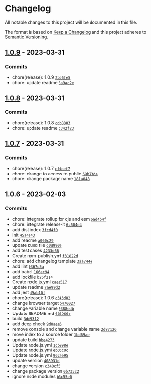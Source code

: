 # Changelog

All notable changes to this project will be documented in this file.

The format is based on [Keep a Changelog](https://keepachangelog.com/en/1.0.0/)
and this project adheres to [Semantic Versioning](https://semver.org/spec/v2.0.0.html).

## [1.0.9](https://github.com/KarmaBlackshaw/data-transformer/compare/1.0.8...1.0.9) - 2023-03-31

### Commits

- chore(release): 1.0.9 [`2bd6fe5`](https://github.com/KarmaBlackshaw/data-transformer/commit/2bd6fe5d2e57cfa895f789e3aa19f2cbdde52a53)
- chore: update readme [`3a9ac2e`](https://github.com/KarmaBlackshaw/data-transformer/commit/3a9ac2e8762a6e34100733444679faa35d06b6ee)

## [1.0.8](https://github.com/KarmaBlackshaw/data-transformer/compare/1.0.7...1.0.8) - 2023-03-31

### Commits

- chore(release): 1.0.8 [`cdb8803`](https://github.com/KarmaBlackshaw/data-transformer/commit/cdb8803f95bd71717a5b1f2fc4d2f3429893e337)
- chore: update readme [`5342f23`](https://github.com/KarmaBlackshaw/data-transformer/commit/5342f23fa0d07e8828c34c5f52c71c5c0ea9519d)

## [1.0.7](https://github.com/KarmaBlackshaw/data-transformer/compare/1.0.6...1.0.7) - 2023-03-31

### Commits

- chore(release): 1.0.7 [`cf0cef7`](https://github.com/KarmaBlackshaw/data-transformer/commit/cf0cef7cf818abf9eb4af3040dcef8ef54012f57)
- chore: change to access to public [`59b73da`](https://github.com/KarmaBlackshaw/data-transformer/commit/59b73dab7ff4185968525c201650a6fbad7ba3ce)
- chore: change package name [`181a048`](https://github.com/KarmaBlackshaw/data-transformer/commit/181a0488c60bc8f833cb4c5828f39379a3610be3)

## 1.0.6 - 2023-02-03

### Commits

- chore: integrate rollup for cjs and esm [`6ad4b4f`](https://github.com/KarmaBlackshaw/data-transformer/commit/6ad4b4fa55e82f6c1b29df7f9faa12e2ec0b3b69)
- chore: integrate release-it [`6c504e4`](https://github.com/KarmaBlackshaw/data-transformer/commit/6c504e4fdc7bbd05cf296fb8fbf53dc7c126126d)
- add dist index [`3fcd4f0`](https://github.com/KarmaBlackshaw/data-transformer/commit/3fcd4f00831f6dd948beea07fce5a4debb2115c2)
- init [`45a4a43`](https://github.com/KarmaBlackshaw/data-transformer/commit/45a4a432b00d98fae11135fe38c8a640a44537f3)
- add readme [`a060c29`](https://github.com/KarmaBlackshaw/data-transformer/commit/a060c29258dc5f3d8d6d2cfc03e7c694816bdca7)
- update build file [`c0d990e`](https://github.com/KarmaBlackshaw/data-transformer/commit/c0d990ead1d677935c126648c5f1883a21589741)
- add test cases [`4233d66`](https://github.com/KarmaBlackshaw/data-transformer/commit/4233d66d44d056509796397236931cb55876c3f5)
- Create npm-publish.yml [`f31822d`](https://github.com/KarmaBlackshaw/data-transformer/commit/f31822d74762b3d6bccd2bbcf28bbdbfbda42d49)
- chore: add changelog template [`3aa744e`](https://github.com/KarmaBlackshaw/data-transformer/commit/3aa744e428baf916412f924e2cf415b769541d50)
- add lint [`0367d5a`](https://github.com/KarmaBlackshaw/data-transformer/commit/0367d5a9670aed2858d7e86a8bff56da89abbb2e)
- add babel [`166ac94`](https://github.com/KarmaBlackshaw/data-transformer/commit/166ac94c435ef0d10a323a065fb67357c92d4d16)
- add lockfile [`b25f214`](https://github.com/KarmaBlackshaw/data-transformer/commit/b25f214f98d6ca1c32fc26d7cdf4423f4971bf1c)
- Create node.js.yml [`caee517`](https://github.com/KarmaBlackshaw/data-transformer/commit/caee51744811c6b268e1a8b10670504d2928f324)
- update readme [`7ae99d2`](https://github.com/KarmaBlackshaw/data-transformer/commit/7ae99d27b2144c69b43594d81e67652013914955)
- add jest [`d9ab10f`](https://github.com/KarmaBlackshaw/data-transformer/commit/d9ab10fa03db55e4c44180581bbe13ccef05f8de)
- chore(release): 1.0.6 [`c343d82`](https://github.com/KarmaBlackshaw/data-transformer/commit/c343d82a1c9679592d1dcb2bca50055655557b3d)
- change browser target [`b470027`](https://github.com/KarmaBlackshaw/data-transformer/commit/b47002762ee4178482b8c449e013d3e05d2faba3)
- change variable name [`9388edb`](https://github.com/KarmaBlackshaw/data-transformer/commit/9388edb3e11d1a816d5c8eb709fecd4fee342a47)
- Update README.md [`686966c`](https://github.com/KarmaBlackshaw/data-transformer/commit/686966cc208699be187f64c991380b4d57000687)
- build [`3dd9312`](https://github.com/KarmaBlackshaw/data-transformer/commit/3dd931263a40eea641f53b98345aea5c4b4fea6d)
- add deep check [`9d0aee5`](https://github.com/KarmaBlackshaw/data-transformer/commit/9d0aee57709248ef4691018adc184bcfc3e58c61)
- remove console and change variable name [`2d87126`](https://github.com/KarmaBlackshaw/data-transformer/commit/2d87126dfece508cdd657038931dc09d5206a4d3)
- move index to a source folder [`1bd69ae`](https://github.com/KarmaBlackshaw/data-transformer/commit/1bd69ae77eef2030377dc2e6619166870828977f)
- update build [`bbe4273`](https://github.com/KarmaBlackshaw/data-transformer/commit/bbe42731ab53e75a8675900e0a91f986ebb50a60)
- Update node.js.yml [`1cb998e`](https://github.com/KarmaBlackshaw/data-transformer/commit/1cb998e393c9bebc6103e6d306ac863bbfd19cf8)
- Update node.js.yml [`eb33c0c`](https://github.com/KarmaBlackshaw/data-transformer/commit/eb33c0c35eb835fd0d3074a55ab5ea0002f7c1c5)
- Update node.js.yml [`96cae95`](https://github.com/KarmaBlackshaw/data-transformer/commit/96cae95e3722743a698063fb3d408d49cb89bd88)
- update version [`408931d`](https://github.com/KarmaBlackshaw/data-transformer/commit/408931d9286b92caec6dfd103db6566ce9b3e45a)
- change version [`c340cf5`](https://github.com/KarmaBlackshaw/data-transformer/commit/c340cf58a80fcbff891da75315762d50b99563ee)
- change package version [`0b735c2`](https://github.com/KarmaBlackshaw/data-transformer/commit/0b735c2dd77d95e7b12e70f77f7f37285bd026df)
- ignore node modules [`b5c55e0`](https://github.com/KarmaBlackshaw/data-transformer/commit/b5c55e09ae5c721f937224e51fe5397eb4f1e554)
